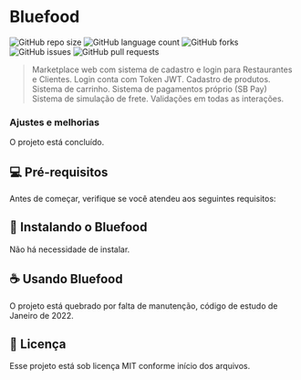 # Bluefood

<!---Esses são exemplos. Veja https://shields.io para outras pessoas ou para personalizar este conjunto de escudos. Você pode querer incluir dependências, status do projeto e informações de licença aqui--->

![GitHub repo size](https://img.shields.io/github/repo-size/eduardomellog/Bluefood-sistemaWeb?style=for-the-badge)
![GitHub language count](https://img.shields.io/github/languages/count/eduardomellog/Bluefood-sistemaWeb?style=for-the-badge)
![GitHub forks](https://img.shields.io/github/forks/eduardomellog/Bluefood-sistemaWeb?style=for-the-badge)
![GitHub issues](https://img.shields.io/github/issues/eduardomellog/Bluefood-sistemaWeb?style=for-the-badge)
![GitHub pull requests](https://img.shields.io/github/issues-pr/eduardomellog/Bluefood-sistemaWeb?style=for-the-badge)

> Marketplace web com sistema de cadastro e login para Restaurantes e Clientes.
> Login conta com Token JWT.
> Cadastro de produtos.
> Sistema de carrinho.
> Sistema de pagamentos próprio (SB Pay)
> Sistema de simulação de frete.
> Validações em todas as interações.

### Ajustes e melhorias

O projeto está concluído.

## 💻 Pré-requisitos

Antes de começar, verifique se você atendeu aos seguintes requisitos:

## 🚀 Instalando o Bluefood

Não há necessidade de instalar.

## ☕ Usando Bluefood

O projeto está quebrado por falta de manutenção, código de estudo de Janeiro de 2022.

## 📝 Licença

Esse projeto está sob licença MIT conforme início dos arquivos.
